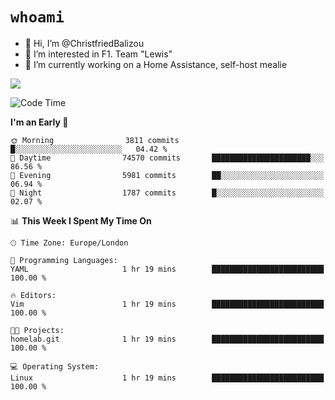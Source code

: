 # `whoami`

- 👋 Hi, I’m @ChristfriedBalizou
- 👀 I’m interested in F1. Team "Lewis"
- 🌱 I’m currently working on a Home Assistance, self-host mealie
<!--
- 💞️ I’m looking to collaborate on
- 📫 How to reach me /dev/stdin
-->


![](https://github-readme-stats.vercel.app/api?username=Christfriedbalizou&show_icons=true&hide_title=true&theme=solarized-dark&count_private=true&hide=stars)
<!-- 
  ![](https://github-readme-stats.vercel.app/api/top-langs/?username=Christfriedbalizou&show_icons=true&hide_title=true&theme=solarized-dark&layout=compact&show_icons=true&count_private=false)
-->


<!--START_SECTION:waka-->
![Code Time](http://img.shields.io/badge/Code%20Time-23%20hrs%207%20mins-blue)

**I'm an Early 🐤** 

```text
🌞 Morning                3811 commits        █░░░░░░░░░░░░░░░░░░░░░░░░   04.42 % 
🌆 Daytime                74570 commits       ██████████████████████░░░   86.56 % 
🌃 Evening                5981 commits        ██░░░░░░░░░░░░░░░░░░░░░░░   06.94 % 
🌙 Night                  1787 commits        █░░░░░░░░░░░░░░░░░░░░░░░░   02.07 % 
```


📊 **This Week I Spent My Time On** 

```text
🕑︎ Time Zone: Europe/London

💬 Programming Languages: 
YAML                     1 hr 19 mins        █████████████████████████   100.00 % 

🔥 Editors: 
Vim                      1 hr 19 mins        █████████████████████████   100.00 % 

🐱‍💻 Projects: 
homelab.git              1 hr 19 mins        █████████████████████████   100.00 % 

💻 Operating System: 
Linux                    1 hr 19 mins        █████████████████████████   100.00 % 
```


<!--END_SECTION:waka-->


<!---
ChristfriedBalizou/ChristfriedBalizou is a ✨ special ✨ repository because its `README.md` (this file) appears on your GitHub profile.
You can click the Preview link to take a look at your changes.
--->
